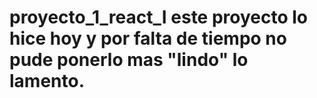 # proyecto_1_react_I este proyecto lo hice hoy y por falta de tiempo no pude ponerlo mas "lindo" lo lamento. 
